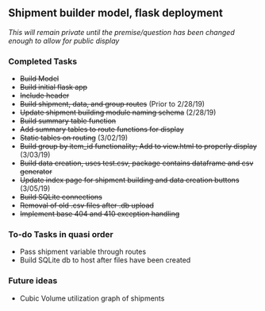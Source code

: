 ## Shipment builder model, flask deployment

*This will remain private until the premise/question has been changed enough to allow for public display*

### Completed Tasks
* ~~Build Model~~
* ~~Build initial flask app~~
* ~~Include header~~
* ~~Build shipment, data, and group routes~~ (Prior to 2/28/19)
* ~~Update shipment building module naming schema~~ (2/28/19)
* ~~Build summary table function~~
 * ~~Add summary tables to route functions for display~~
* ~~Static tables on routing~~ (3/02/19)
* ~~Build group by item_id functionality; Add to view.html to properly display~~ (3/03/19)
* ~~Build data creation, uses test.csv, package contains dataframe and csv generator~~
* ~~Update index page for shipment building and data creation buttons~~ (3/05/19)
* ~~Build SQLite connections~~
* ~~Removal of old .csv files after .db upload~~
* ~~Implement base 404 and 410 exception handling~~

### To-do Tasks in quasi order
* Pass shipment variable through routes
* Build SQLite db to host after files have been created

### Future ideas
* Cubic Volume utilization graph of shipments
